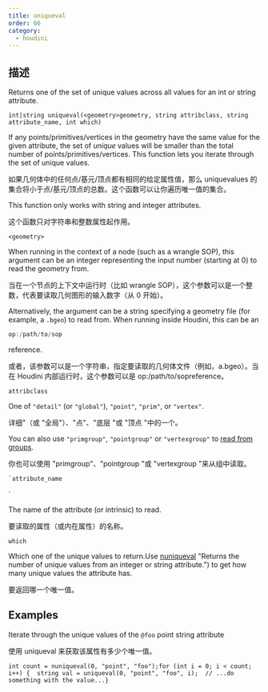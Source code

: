 ```yaml
---
title: uniqueval
order: 66
category:
  - houdini
---
```

    
## 描述

Returns one of the set of unique values across all values for an int or string
attribute.

`int|string uniqueval(<geometry>geometry, string attribclass, string attribute_name, int which)`

If any points/primitives/vertices in the geometry have the same value for the
given attribute, the set of _unique_ values will be smaller than the total
number of points/primitives/vertices. This function lets you iterate through
the set of unique values.

如果几何体中的任何点/基元/顶点都有相同的给定属性值，那么 uniquevalues 的集合将小于点/基元/顶点的总数。这个函数可以让你遍历唯一值的集合。

This function only works with string and integer attributes.

这个函数只对字符串和整数属性起作用。

`<geometry>`

When running in the context of a node (such as a wrangle SOP), this argument
can be an integer representing the input number (starting at 0) to read the
geometry from.

当在一个节点的上下文中运行时（比如 wrangle SOP），这个参数可以是一个整数，代表要读取几何图形的输入数字（从 0 开始）。

Alternatively, the argument can be a string specifying a geometry file (for
example, a `.bgeo`) to read from. When running inside Houdini, this can be an

```c
op:/path/to/sop
```

reference.

或者，该参数可以是一个字符串，指定要读取的几何体文件（例如，a.bgeo）。当在 Houdini 内部运行时，这个参数可以是 op:/path/to/sopreference。

`attribclass`

One of `"detail"` (or `"global"`), `"point"`, `"prim"`, or `"vertex"`.

详细"（或 "全局"）、"点"、"底层 "或 "顶点 "中的一个。

You can also use `"primgroup"`, `"pointgroup"` or `"vertexgroup"` to [read
from groups](../groups.html "You can read the contents of
primitive/point/vertex groups in VEX as if they were attributes.").

你也可以使用 "primgroup"、"pointgroup "或 "vertexgroup "来从组中读取。

```c
`attribute_name
```

`

The name of the attribute (or intrinsic) to read.

要读取的属性（或内在属性）的名称。

`which`

Which one of the unique values to return.Use [nuniqueval](nuniqueval.html) "Returns the number of unique values from an integer or string attribute.") to
get how many unique values the attribute has.

要返回哪一个唯一值。

## Examples

Iterate through the unique values of the `@foo` point string attribute

使用 uniqueval 来获取该属性有多少个唯一值。

    int count = nuniqueval(0, "point", "foo");for (int i = 0; i < count; i++) {  string val = uniqueval(0, "point", "foo", i);  // ...do something with the value...}
